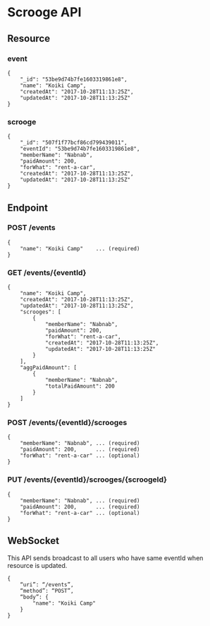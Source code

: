 # Scrooge API
## Resource
### event
```
{
    "_id": "53be9d74b7fe1603319861e8",
    "name": "Koiki Camp",
    "createdAt": "2017-10-28T11:13:25Z",
    "updatedAt": "2017-10-28T11:13:25Z"
}
```

### scrooge
```
{
    "_id": "507f1f77bcf86cd799439011",
    "eventId": "53be9d74b7fe1603319861e8",
    "memberName": "Nabnab",
    "paidAmount": 200,
    "forWhat": "rent-a-car",
    "createdAt": "2017-10-28T11:13:25Z",
    "updatedAt": "2017-10-28T11:13:25Z"
}
```

## Endpoint
### POST /events
```
{
    "name": "Koiki Camp"    ... (required)
}
```

### GET /events/{eventId}
```
{
    "name": "Koiki Camp",
    "createdAt": "2017-10-28T11:13:25Z",
    "updatedAt": "2017-10-28T11:13:25Z",
    "scrooges": [
        {
            "memberName": "Nabnab",
            "paidAmount": 200,
            "forWhat": "rent-a-car",
            "createdAt": "2017-10-28T11:13:25Z",
            "updatedAt": "2017-10-28T11:13:25Z"
        }
    ],
    "aggPaidAmount": [
        {
            "memberName": "Nabnab",
            "totalPaidAmount": 200
        }
    ]
}
```

### POST /events/{eventId}/scrooges
```
{
    "memberName": "Nabnab", ... (required)
    "paidAmount": 200,      ... (required)
    "forWhat": "rent-a-car" ... (optional)
}
```

### PUT /events/{eventId}/scrooges/{scroogeId}
```
{
    "memberName": "Nabnab", ... (required)
    "paidAmount": 200,      ... (required)
    "forWhat": "rent-a-car" ... (optional)
}
```

## WebSocket
This API sends broadcast to all users who have same eventId when resource is updated.

```
{
    “uri”: “/events”,
    “method”: “POST”,
    “body”: {
        "name": "Koiki Camp"
    }
}
```